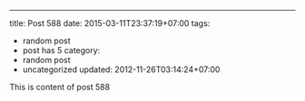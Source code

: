 ---
title: Post 588
date: 2015-03-11T23:37:19+07:00
tags:
  - random post
  - post has 5
category:
  - random post
  - uncategorized
updated: 2012-11-26T03:14:24+07:00

This is content of post 588